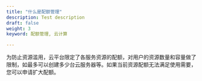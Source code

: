 ```yaml
---
title: "什么是配额管理"
description: Test description
draft: false
weight: 3
keyword: 配额管理, 云计算

---
```




为防止资源滥用，云平台限定了各服务资源的配额，对用户的资源数量和容量做了限制，如最多可以创建多少台云服务器等。如果当前资源配额无法满足使用需要，您可以申请扩大配额。

